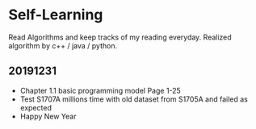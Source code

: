# Self-Learning 
Read Algorithms and keep tracks of my reading everyday.
Realized algorithm by c++ / java / python.

## 20191231
- Chapter 1.1 basic programming model Page 1-25
- Test S1707A millions time with old dataset from S1705A and failed as expected
- Happy New Year

